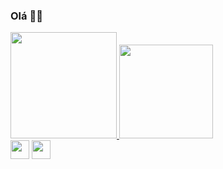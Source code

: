 ### Olá 🙋‍♀️ 

<div>
  <a href="[https://github.com/BiancaF16](https://github.com/BiancaF16)"> 
  <img height="170em" src="https://github-readme-stats.vercel.app/api?username=BiancaF16&show_icons=true&theme=buefy&include_all_commits=true&count_private=true"/>
  <img height="150em" src="https://github-readme-stats.vercel.app/api/top-langs/?username=BiancaF16&layout=compact&langs_count=16&theme=buefy"/>
</div>

<div>
<a href="https://www.instagram.com/biflorenciolz/"> <img height="30em" src="https://img.shields.io/badge/Instagram-E4405F?style=for-the-badge&logo=instagram&logoColor=white"/></a>
<a href="https://mail.google.com/mail/u/1/#inbox"> <img height="30em" src="https://img.shields.io/badge/Gmail-D14836?style=for-the-badge&logo=gmail&logoColor=white"/></a>
</div>
